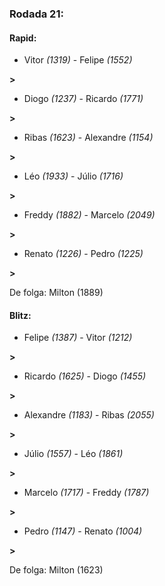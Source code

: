 ### Rodada 21:

#### Rapid:

* Vitor *(1319)*     -     Felipe *(1552)*

 **>** 
* Diogo *(1237)*     -     Ricardo *(1771)*

 **>** 
* Ribas *(1623)*     -     Alexandre *(1154)*

 **>** 
* Léo *(1933)*     -     Júlio *(1716)*

 **>** 
* Freddy *(1882)*     -     Marcelo *(2049)*

 **>** 
* Renato *(1226)*     -     Pedro *(1225)*

 **>** 

De folga: Milton (1889)

#### Blitz:

* Felipe *(1387)*     -     Vitor *(1212)*

 **>** 
* Ricardo *(1625)*     -     Diogo *(1455)*

 **>** 
* Alexandre *(1183)*     -     Ribas *(2055)*

 **>** 
* Júlio *(1557)*     -     Léo *(1861)*

 **>** 
* Marcelo *(1717)*     -     Freddy *(1787)*

 **>** 
* Pedro *(1147)*     -     Renato *(1004)*

 **>** 

De folga: Milton (1623)


